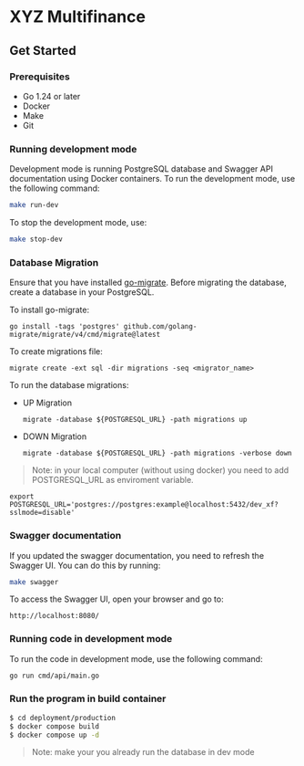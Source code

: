 # XYZ Multifinance

## Get Started 
### Prerequisites
- Go 1.24 or later
- Docker 
- Make 
- Git 

### Running development mode 
Development mode is running PostgreSQL database and Swagger API documentation using Docker containers.
To run the development mode, use the following command:
```bash
make run-dev
```
To stop the development mode, use:
```bash
make stop-dev
```

### Database Migration
Ensure that you have installed [go-migrate](https://github.com/golang-migrate/migrate). Before migrating the database, create a database in your PostgreSQL.

To install go-migrate:
```
go install -tags 'postgres' github.com/golang-migrate/migrate/v4/cmd/migrate@latest
```

To create migrations file:
```
migrate create -ext sql -dir migrations -seq <migrator_name>
```  
To run the database migrations:
- UP Migration
  ```
  migrate -database ${POSTGRESQL_URL} -path migrations up
  ```
- DOWN Migration
  ```
  migrate -database ${POSTGRESQL_URL} -path migrations -verbose down
  ```
> Note: in your local computer (without using docker) you need to add POSTGRESQL_URL as enviroment variable.
 ```
export POSTGRESQL_URL='postgres://postgres:example@localhost:5432/dev_xf?sslmode=disable'
 ```

### Swagger documentation
If you updated the swagger documentation, you need to refresh the Swagger UI. You can do this by running:
```bash
make swagger
```
To access the Swagger UI, open your browser and go to:
``` 
http://localhost:8080/
```

### Running code in development mode
To run the code in development mode, use the following command:
```bash
go run cmd/api/main.go
```

### Run the program in build container 
```bash
$ cd deployment/production 
$ docker compose build 
$ docker compose up -d
```
> Note: make your you already run the database in dev mode
